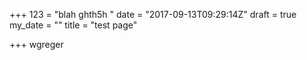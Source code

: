 +++
123 = "blah ghth5h "
date = "2017-09-13T09:29:14Z"
draft = true
my_date = ""
title = "test page"

+++
 wgreger